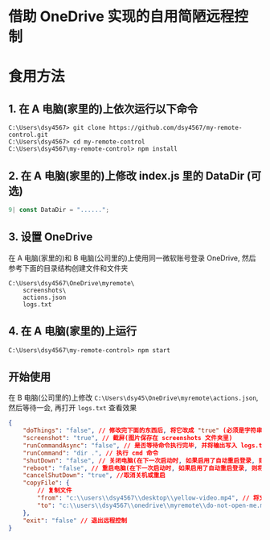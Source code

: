 # 借助 OneDrive 实现的自用简陋远程控制

# 食用方法

## 1. 在 A 电脑(家里的)上依次运行以下命令

```
C:\Users\dsy4567> git clone https://github.com/dsy4567/my-remote-control.git
C:\Users\dsy4567> cd my-remote-control
C:\Users\dsy4567\my-remote-control> npm install
```

## 2. 在 A 电脑(家里的)上修改 index.js 里的 DataDir (可选)

```JavaScript
9| const DataDir = "......";
```

## 3. 设置 OneDrive

在 A 电脑(家里的)和 B 电脑(公司里的)上使用同一微软账号登录 OneDrive, 然后参考下面的目录结构创建文件和文件夹

```
C:\Users\dsy4567\OneDrive\myremote\
    screenshots\
    actions.json
    logs.txt
```

## 4. 在 A 电脑(家里的)上运行

```
C:\Users\dsy4567\my-remote-control> npm start
```

## 开始使用

在 B 电脑(公司里的)上修改 `C:\Users\dsy45\OneDrive\myremote\actions.json`, 然后等待一会, 再打开 `logs.txt` 查看效果

```json
{
    "doThings": "false", // 修改完下面的东西后, 将它改成 "true" (必须是字符串类型, 下同) 并保存
    "screenshot": "true", // 截屏(图片保存在 screenshots 文件夹里)
    "runCommandAsync": "false", // 是否等待命令执行完毕, 并将输出写入 logs.txt
    "runCommand": "dir .", // 执行 cmd 命令
    "shutDown": "false", // 关闭电脑(在下一次启动时, 如果启用了自动重启登录, 则将自动登录并锁定上次交互用户)
    "reboot": "false", // 重启电脑(在下一次启动时, 如果启用了自动重启登录, 则将自动登录并锁定上次交互用户)
    "cancelShutDown": "true", //取消关机或重启
    "copyFile": {
        // 复制文件
        "from": "c:\\users\\dsy4567\\desktop\\yellow-video.mp4", // 将文件...
        "to": "c:\\users\\dsy4567\\onedrive\\myremote\\do-not-open-me.mp4" // 复制到...
    },
    "exit": "false" // 退出远程控制
}
```
